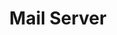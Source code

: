 ---
layout: default    
title: Mail Server
nav_order: 3
has_children: true
parent: Ubuntu
permalink: /ubuntu/mail-server
has_toc: true
---